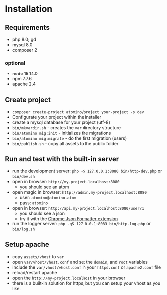 # Installation

## Requirements

- php 8.0; gd
- mysql 8.0
- composer 2

### optional  

- node 15.14.0
- npm 7.7.6  
- apache 2.4

## Create project

- `composer create-project atomino/project your-project -s dev`
- Configurate your project within the installer
- create a mysql database for your project (utf-8)
- `bin/mkvardir.sh` - creates the `var` directory structure
- `bin/atomino mig:init` - initializes the migrations
- `bin/atomino mig:migrate` - do the first migration (users)
- `bin/publish.sh` - copy all assets to the public folder

## Run and test with the built-in server

- run the development server:
  `php -S 127.0.0.1:8080 bin/http-dev.php` or `bin/dev.sh`
- open in browser: `http://my-project.localhost:8080`
  - you should see an atom
- open magic in browser: `http://admin.my-project.localhost:8080`  
  - user: `atomino@atomino.atom`
  - pass: `atomino`
- open in browser: `http://api.my-project.localhost:8080/user/1`
  - you should see a json
  - try it with the [Chrome Json Formatter extension](https://chrome.google.com/webstore/detail/json-formatter/bcjindcccaagfpapjjmafapmmgkkhgoa)
- run the logger server: `php -qS 127.0.0.1:8083 bin/http-log.php` or `bin/log.sh`

## Setup apache
- copy `assets/vhost` to `var`
- open `var/vhost/vhost.conf` and set the `domain`, and `root` variables
- include the `var/vhost/vhost.conf` in your `httpd.conf` or `apache2.conf` file
- reload/restart apache
- open the `http://my-project.localhost` in your browser
- there is a built-in solution for https, but you can setup your vhost as you like.
